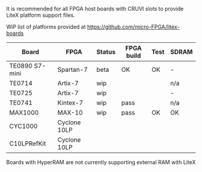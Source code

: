 It is recommended for all FPGA host boards with CRUVI slots to provide LiteX platform support files.

WiP list of platforms provided at https://github.com/micro-FPGA/litex-boards

|Board|FPGA|Status|FPGA build|Test|SDRAM|
|-----|----|--|--|--|--|
|TE0890 S7-mini|Spartan-7|beta|OK|OK|-|
|TE0714|Artix-7|wip | | |n/a|
|TE0725|Artix-7|wip | | |-|
|TE0741|Kintex-7|wip |pass||n/a|
|MAX1000|MAX-10|wip|pass|OK|OK|
|CYC1000|Cyclone 10LP|||||
|C10LPRefKit|Cyclone 10LP|||||

Boards with HyperRAM are not currently supporting external RAM with LiteX
